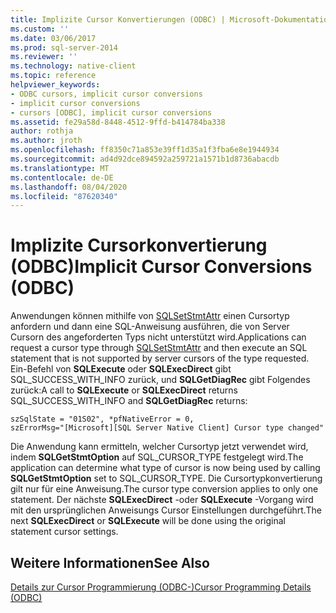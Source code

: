 ```yaml
---
title: Implizite Cursor Konvertierungen (ODBC) | Microsoft-Dokumentation
ms.custom: ''
ms.date: 03/06/2017
ms.prod: sql-server-2014
ms.reviewer: ''
ms.technology: native-client
ms.topic: reference
helpviewer_keywords:
- ODBC cursors, implicit cursor conversions
- implicit cursor conversions
- cursors [ODBC], implicit cursor conversions
ms.assetid: fe29a58d-8448-4512-9ffd-b414784ba338
author: rothja
ms.author: jroth
ms.openlocfilehash: ff8350c71a853e39ff1d35a1f3fba6e8e1944934
ms.sourcegitcommit: ad4d92dce894592a259721a1571b1d8736abacdb
ms.translationtype: MT
ms.contentlocale: de-DE
ms.lasthandoff: 08/04/2020
ms.locfileid: "87620340"
---
```

# <a name="implicit-cursor-conversions-odbc"></a><span data-ttu-id="66140-102">Implizite Cursorkonvertierung (ODBC)</span><span class="sxs-lookup"><span data-stu-id="66140-102">Implicit Cursor Conversions (ODBC)</span></span>
  <span data-ttu-id="66140-103">Anwendungen können mithilfe von [SQLSetStmtAttr](../../native-client-odbc-api/sqlsetstmtattr.md) einen Cursortyp anfordern und dann eine SQL-Anweisung ausführen, die von Server Cursorn des angeforderten Typs nicht unterstützt wird.</span><span class="sxs-lookup"><span data-stu-id="66140-103">Applications can request a cursor type through [SQLSetStmtAttr](../../native-client-odbc-api/sqlsetstmtattr.md) and then execute an SQL statement that is not supported by server cursors of the type requested.</span></span> <span data-ttu-id="66140-104">Ein-Befehl von **SQLExecute** oder **SQLExecDirect** gibt SQL_SUCCESS_WITH_INFO zurück, und **SQLGetDiagRec** gibt Folgendes zurück:</span><span class="sxs-lookup"><span data-stu-id="66140-104">A call to **SQLExecute** or **SQLExecDirect** returns SQL_SUCCESS_WITH_INFO and **SQLGetDiagRec** returns:</span></span>  
  
```  
szSqlState = "01S02", *pfNativeError = 0,  
szErrorMsg="[Microsoft][SQL Server Native Client] Cursor type changed"  
```  
  
 <span data-ttu-id="66140-105">Die Anwendung kann ermitteln, welcher Cursortyp jetzt verwendet wird, indem **SQLGetStmtOption** auf SQL_CURSOR_TYPE festgelegt wird.</span><span class="sxs-lookup"><span data-stu-id="66140-105">The application can determine what type of cursor is now being used by calling **SQLGetStmtOption** set to SQL_CURSOR_TYPE.</span></span> <span data-ttu-id="66140-106">Die Cursortypkonvertierung gilt nur für eine Anweisung.</span><span class="sxs-lookup"><span data-stu-id="66140-106">The cursor type conversion applies to only one statement.</span></span> <span data-ttu-id="66140-107">Der nächste **SQLExecDirect** -oder **SQLExecute** -Vorgang wird mit den ursprünglichen Anweisungs Cursor Einstellungen durchgeführt.</span><span class="sxs-lookup"><span data-stu-id="66140-107">The next **SQLExecDirect** or **SQLExecute** will be done using the original statement cursor settings.</span></span>  
  
## <a name="see-also"></a><span data-ttu-id="66140-108">Weitere Informationen</span><span class="sxs-lookup"><span data-stu-id="66140-108">See Also</span></span>  
 [<span data-ttu-id="66140-109">Details zur Cursor Programmierung &#40;ODBC-&#41;</span><span class="sxs-lookup"><span data-stu-id="66140-109">Cursor Programming Details &#40;ODBC&#41;</span></span>](cursor-programming-details-odbc.md)  
  
  
